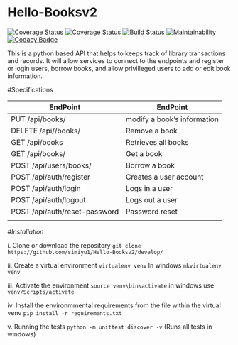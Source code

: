# Hello-Booksv2
[![Coverage Status](https://coveralls.io/repos/github/simiyu1/Hello-Booksv2/badge.svg?branch=master)](https://coveralls.io/github/simiyu1/Hello-Booksv2?branch=master)
[![Coverage Status](https://coveralls.io/repos/github/simiyu1/Hello-Booksv2/badge.svg?branch=master)](https://coveralls.io/github/simiyu1/Hello-Booksv2?branch=master)
[![Build Status](https://travis-ci.org/simiyu1/Hello-Booksv2.svg?branch=develop)](https://travis-ci.org/simiyu1/Hello-Booksv2)
[![Maintainability](https://api.codeclimate.com/v1/badges/11f1077e3fb865fbe06f/maintainability)](https://codeclimate.com/github/simiyu1/Hello-Booksv2/maintainability)
[![Codacy Badge](https://api.codacy.com/project/badge/Grade/811913374a82494bb11c7c1b86c752ed)](https://www.codacy.com/app/simiyu1/Hello-Booksv2?utm_source=github.com&amp;utm_medium=referral&amp;utm_content=simiyu1/Hello-Booksv2&amp;utm_campaign=Badge_Grade)

This is a python based API that helps to keeps track of library transactions and records. It will allow services to connect to the endpoints and register or login users, borrow books, and allow privilleged users to add or edit book information.

#Specifications

| EndPoint | EndPoint |
| ------------- | ------------- |
| PUT /api/books/<bookId> |modify a book’s information  |
|DELETE /api//books/<bookId> | Remove a book  |
| GET /api/books | Retrieves all books |
| GET /api/books/<bookId> | Get a book |
| POST /api/users/books/<bookId> | Borrow a book  |
| POST /api/auth/register | Creates a user account |
| POST /api/auth/login | Logs in a user |
| POST /api/auth/logout | Logs out a user |
| POST /api/auth/reset-password | Password reset |
|  |  |


#*Installation*


   i. Clone or download the repository
      `git clone https://github.com/simiyu1/Hello-Booksv2/develop/`

   ii. Create a virtual environment
      `virtualenv venv`
      In windows `mkvirtualenv venv`

   iii. Activate the environment 
      `source venv\bin\activate`
      in windows use `venv/Scripts/activate`

   iv. Install the environmmental requirements from the file within the virtual venv
       `pip install -r requirements.txt`

   v. Running the tests
        `python -m unittest discover -v` (Runs all tests in windows)